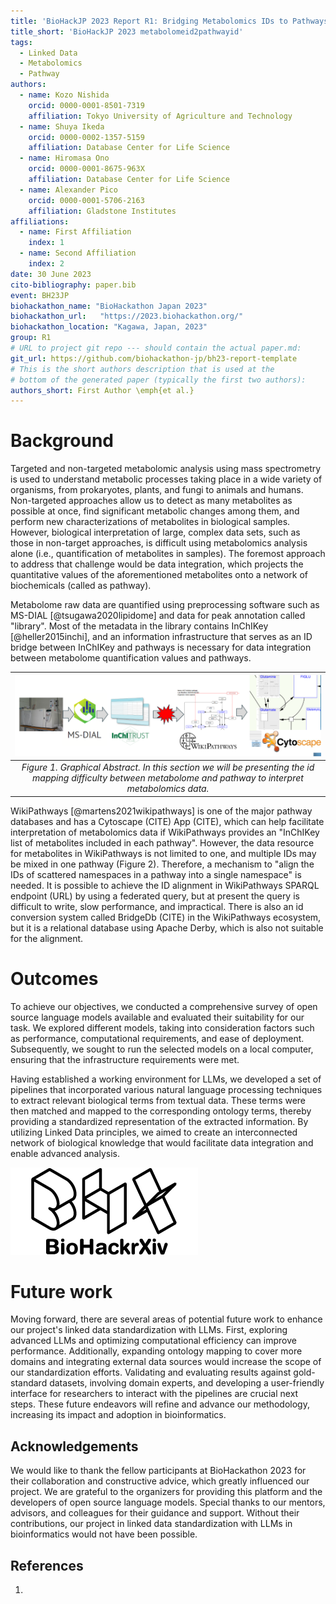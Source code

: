 ```yaml
---
title: 'BioHackJP 2023 Report R1: Bridging Metabolomics IDs to Pathways'
title_short: 'BioHackJP 2023 metabolomeid2pathwayid'
tags:
  - Linked Data
  - Metabolomics
  - Pathway
authors:
  - name: Kozo Nishida
    orcid: 0000-0001-8501-7319
    affiliation: Tokyo University of Agriculture and Technology
  - name: Shuya Ikeda
    orcid: 0000-0002-1357-5159
    affiliation: Database Center for Life Science
  - name: Hiromasa Ono
    orcid: 0000-0001-8675-963X
    affiliation: Database Center for Life Science
  - name: Alexander Pico
    orcid: 0000-0001-5706-2163
    affiliation: Gladstone Institutes
affiliations:
  - name: First Affiliation
    index: 1
  - name: Second Affiliation
    index: 2
date: 30 June 2023
cito-bibliography: paper.bib
event: BH23JP
biohackathon_name: "BioHackathon Japan 2023"
biohackathon_url:   "https://2023.biohackathon.org/"
biohackathon_location: "Kagawa, Japan, 2023"
group: R1
# URL to project git repo --- should contain the actual paper.md:
git_url: https://github.com/biohackathon-jp/bh23-report-template
# This is the short authors description that is used at the
# bottom of the generated paper (typically the first two authors):
authors_short: First Author \emph{et al.}
---
```


# Background

Targeted and non-targeted metabolomic analysis using mass spectrometry is used to understand metabolic processes taking place in a wide variety of organisms, from prokaryotes, plants, and fungi to animals and humans.
Non-targeted approaches allow us to detect as many metabolites as possible at once, find significant metabolic changes among them, and perform new characterizations of metabolites in biological samples.
However, biological interpretation of large, complex data sets, such as those in non-target approaches, is difficult using metabolomics analysis alone (i.e., quantification of metabolites in samples).
The foremost approach to address that challenge would be data integration, which projects the quantitative values of the aforementioned metabolites onto a network of biochemicals (called as pathway).

Metabolome raw data are quantified using preprocessing software such as MS-DIAL [@tsugawa2020lipidome] and data for peak annotation called "library".
Most of the metadata in the library contains InChIKey [@heller2015inchi], and an information infrastructure that serves as an ID bridge between InChIKey and pathways is necessary for data integration between metabolome quantification values and pathways.

| ![Figure 1. Graphical Abstract. In this section we will be presenting the id mapping difficulty between metabolome and pathway to interpret metabolomics data.](graphical_abstract.png) | 
|:--:| 
| *Figure 1. Graphical Abstract. In this section we will be presenting the id mapping difficulty between metabolome and pathway to interpret metabolomics data.* |

WikiPathways [@martens2021wikipathways] is one of the major pathway databases and has a Cytoscape (CITE) App (CITE), which can help facilitate interpretation of metabolomics data if WikiPathways provides an "InChIKey list of metabolites included in each pathway".
However, the data resource for metabolites in WikiPathways is not limited to one, and multiple IDs may be mixed in one pathway (Figure 2).
Therefore, a mechanism to "align the IDs of scattered namespaces in a pathway into a single namespace" is needed.
It is possible to achieve the ID alignment in WikiPathways SPARQL endpoint (URL) by using a federated query, but at present the query is difficult to write, slow performance, and impractical.
There is also an id conversion system called BridgeDb (CITE) in the WikiPathways ecosystem, but it is a relational database using Apache Derby, which is also not suitable for the alignment.

# Outcomes

To achieve our objectives, we conducted a comprehensive survey of open source language models available and evaluated their suitability for our task. We explored different models, taking into consideration factors such as performance, computational requirements, and ease of deployment. Subsequently, we sought to run the selected models on a local computer, ensuring that the infrastructure requirements were met.

Having established a working environment for LLMs, we developed a set of pipelines that incorporated various natural language processing techniques to extract relevant biological terms from textual data. These terms were then matched and mapped to the corresponding ontology terms, thereby providing a standardized representation of the extracted information. By utilizing Linked Data principles, we aimed to create an interconnected network of biological knowledge that would facilitate data integration and enable advanced analysis.

![Caption for BioHackrXiv logo figure](./biohackrxiv.png)

# Future work

Moving forward, there are several areas of potential future work to enhance our project's linked data standardization with LLMs. First, exploring advanced LLMs and optimizing computational efficiency can improve performance. Additionally, expanding ontology mapping to cover more domains and integrating external data sources would increase the scope of our standardization efforts. Validating and evaluating results against gold-standard datasets, involving domain experts, and developing a user-friendly interface for researchers to interact with the pipelines are crucial next steps. These future endeavors will refine and advance our methodology, increasing its impact and adoption in bioinformatics.

## Acknowledgements

We would like to thank the fellow participants at BioHackathon 2023 for their collaboration and constructive advice, which greatly influenced our project. We are grateful to the organizers for providing this platform and the developers of open source language models. Special thanks to our mentors, advisors, and colleagues for their guidance and support. Without their contributions, our project in linked data standardization with LLMs in bioinformatics would not have been possible.

## References

1.
